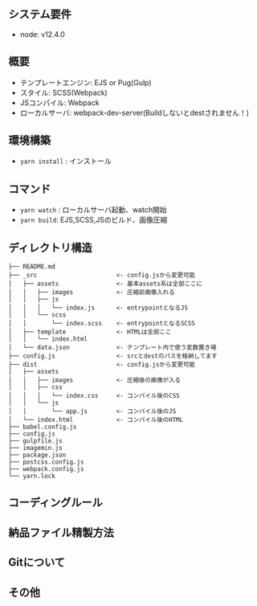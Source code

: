 ## システム要件
- node: v12.4.0

## 概要
- テンプレートエンジン: EJS or Pug(Gulp)
- スタイル: SCSS(Webpack)
- JSコンパイル: Webpack
- ローカルサーバ: webpack-dev-server(Buildしないとdestされません！)

## 環境構築
- `yarn install` : インストール

## コマンド
- `yarn watch` : ローカルサーバ起動、watch開始
- `yarn build`: EJS,SCSS,JSのビルド、画像圧縮

## ディレクトリ構造
```
├── README.md
├── _src                      <- config.jsから変更可能
│   ├── assets                <- 基本assets系は全部ここに
│   │   ├── images            <- 圧縮前画像入れる
│   │   ├── js
│   │   │   └── index.js      <- entrypointとなるJS
│   │   └── scss
│   │       └── index.scss    <- entrypointとなるSCSS
│   ├── template              <- HTMLは全部ここ
│   │   └── index.html
│   └── data.json             <- テンプレート内で使う変数置き場
├── config.js                 <- srcとdestのパスを格納してます
├── dist                      <- config.jsから変更可能
│   ├── assets
│   │   ├── images            <- 圧縮後の画像が入る
│   │   ├── css
│   │   │   └── index.css     <- コンパイル後のCSS
│   │   └── js
│   │       └── app.js        <- コンパイル後のJS
│   └── index.html            <- コンパイル後のHTML
├── babel.config.js
├── config.js
├── gulpfile.js
├── imagemin.js
├── package.json
├── postcss.config.js
├── webpack.config.js
└── yarn.lock
```

## コーディングルール
## 納品ファイル精製方法
## Gitについて
## その他